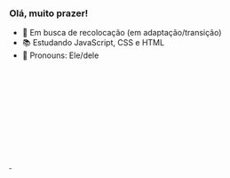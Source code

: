 ### Olá, muito prazer!

- 🔭 Em busca de recolocação (em adaptação/transição)
- 📚 Estudando JavaScript, CSS e HTML
- 🤗 Pronouns: Ele/dele

<div>
  <a href="https://github.com/LuccFonseca">
  <img height="180em" src"https://github-readme-stats.vercel.app/api?username=luccasfonseca&show_icons=true&theme=dracula&include_all_comits=true&count_private=true"/>
  <img height="180em" src"https://github-readme-stats.vercel.app/top-langs/?username=luccasfonseca&layout=compact&langs_count=16&theme=dracula"/>
</div>

